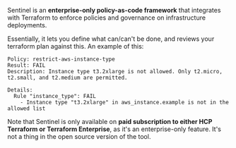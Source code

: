 Sentinel is an **enterprise-only policy-as-code framework** that integrates with Terraform to enforce policies and governance on infrastructure deployments.

Essentially, it lets you define what can/can't be done, and reviews your terraform plan against this. An example of this:
```
Policy: restrict-aws-instance-type
Result: FAIL
Description: Instance type t3.2xlarge is not allowed. Only t2.micro, t2.small, and t2.medium are permitted.

Details:
  Rule "instance_type": FAIL
    - Instance type "t3.2xlarge" in aws_instance.example is not in the allowed list
```

Note that Sentinel is only available on **paid subscription to either HCP Terraform or Terraform Enterprise**, as it's an enterprise-only feature. It's not a thing in the open source version of the tool.